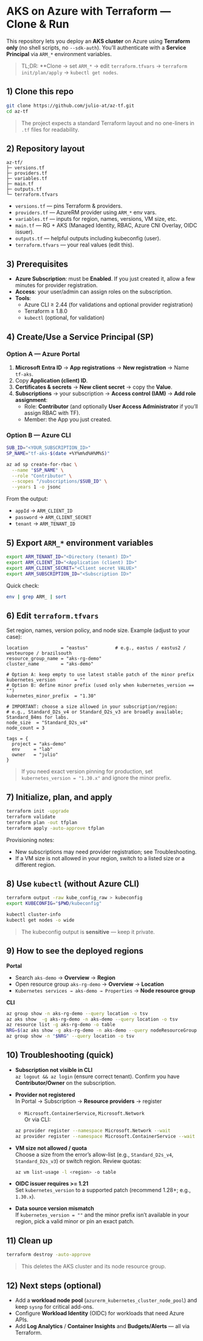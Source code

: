 # AKS on Azure with Terraform — Clone & Run

This repository lets you deploy an **AKS cluster** on Azure using **Terraform only** (no shell scripts, no `--sdk-auth`). You’ll authenticate with a **Service Principal** via `ARM_*` environment variables.

> TL;DR: **Clone → set `ARM_*` → edit `terraform.tfvars` → `terraform init/plan/apply` → `kubectl get nodes`.


## 1) Clone this repo

```bash
git clone https://github.com/julio-at/az-tf.git 
cd az-tf
```

> The project expects a standard Terraform layout and no one-liners in `.tf` files for readability.


## 2) Repository layout

```
az-tf/
├─ versions.tf
├─ providers.tf
├─ variables.tf
├─ main.tf
├─ outputs.tf
└─ terraform.tfvars
```

- `versions.tf` — pins Terraform & providers.
- `providers.tf` — AzureRM provider using `ARM_*` env vars.
- `variables.tf` — inputs for region, names, versions, VM size, etc.
- `main.tf` — RG + AKS (Managed Identity, RBAC, Azure CNI Overlay, OIDC issuer).
- `outputs.tf` — helpful outputs including kubeconfig (user).
- `terraform.tfvars` — your real values (edit this).


## 3) Prerequisites

- **Azure Subscription**: must be **Enabled**. If you just created it, allow a few minutes for provider registration.
- **Access**: your user/admin can assign roles on the subscription.
- **Tools**:
  - Azure CLI ≥ 2.44 (for validations and optional provider registration)
  - Terraform ≥ 1.8.0
  - `kubectl` (optional, for validation)


## 4) Create/Use a Service Principal (SP)

### Option A — Azure Portal
1. **Microsoft Entra ID** → **App registrations** → **New registration** → Name `tf-aks`.
2. Copy **Application (client) ID**.
3. **Certificates & secrets** → **New client secret** → copy the **Value**.
4. **Subscriptions** → your subscription → **Access control (IAM)** → **Add role assignment**:
   - Role: **Contributor** (and optionally **User Access Administrator** if you’ll assign RBAC with TF).
   - Member: the App you just created.

### Option B — Azure CLI
```bash
SUB_ID="<YOUR_SUBSCRIPTION_ID>"
SP_NAME="tf-aks-$(date +%Y%m%d%H%M%S)"

az ad sp create-for-rbac \
  --name "$SP_NAME" \
  --role "Contributor" \
  --scopes "/subscriptions/$SUB_ID" \
  --years 1 -o jsonc
```
From the output:
- `appId`    → `ARM_CLIENT_ID`
- `password` → `ARM_CLIENT_SECRET`
- `tenant`   → `ARM_TENANT_ID`


## 5) Export `ARM_*` environment variables

```bash
export ARM_TENANT_ID="<Directory (tenant) ID>"
export ARM_CLIENT_ID="<Application (client) ID>"
export ARM_CLIENT_SECRET="<Client secret VALUE>"
export ARM_SUBSCRIPTION_ID="<Subscription ID>"
```

Quick check:
```bash
env | grep ARM_ | sort
```


## 6) Edit `terraform.tfvars`

Set region, names, version policy, and node size. Example (adjust to your case):

```hcl
location            = "eastus"          # e.g., eastus / eastus2 / westeurope / brazilsouth
resource_group_name = "aks-rg-demo"
cluster_name        = "aks-demo"

# Option A: keep empty to use latest stable patch of the minor prefix
kubernetes_version       = ""
# Option B: define minor prefix (used only when kubernetes_version == "")
kubernetes_minor_prefix  = "1.30"

# IMPORTANT: choose a size allowed in your subscription/region:
# e.g., Standard_D2s_v4 or Standard_D2s_v3 are broadly available; Standard_B4ms for labs.
node_size  = "Standard_D2s_v4"
node_count = 3

tags = {
  project = "aks-demo"
  env     = "lab"
  owner   = "julio"
}
```

> If you need exact version pinning for production, set `kubernetes_version = "1.30.x"` and ignore the minor prefix.


## 7) Initialize, plan, and apply

```bash
terraform init -upgrade
terraform validate
terraform plan -out tfplan
terraform apply -auto-approve tfplan
```

Provisioning notes:
- New subscriptions may need provider registration; see Troubleshooting.
- If a VM size is not allowed in your region, switch to a listed size or a different region.


## 8) Use `kubectl` (without Azure CLI)

```bash
terraform output -raw kube_config_raw > kubeconfig
export KUBECONFIG="$PWD/kubeconfig"

kubectl cluster-info
kubectl get nodes -o wide
```

> The kubeconfig output is **sensitive** — keep it private.


## 9) How to see the deployed regions

**Portal**
- Search `aks-demo` → **Overview** → **Region**
- Open resource group `aks-rg-demo` → **Overview** → **Location**
- `Kubernetes services → aks-demo → Properties` → **Node resource group**

**CLI**
```bash
az group show -n aks-rg-demo --query location -o tsv
az aks show  -g aks-rg-demo -n aks-demo --query location -o tsv
az resource list -g aks-rg-demo -o table
NRG=$(az aks show -g aks-rg-demo -n aks-demo --query nodeResourceGroup -o tsv); echo $NRG
az group show -n "$NRG" --query location -o tsv
```


## 10) Troubleshooting (quick)

- **Subscription not visible in CLI**  
  `az logout && az login` (ensure correct tenant). Confirm you have **Contributor/Owner** on the subscription.

- **Provider not registered**  
  In Portal → Subscription → **Resource providers** → register
  - `Microsoft.ContainerService`, `Microsoft.Network`  
  Or via CLI:
  ```bash
  az provider register --namespace Microsoft.Network --wait
  az provider register --namespace Microsoft.ContainerService --wait
  ```

- **VM size not allowed / quota**  
  Choose a size from the error’s allow-list (e.g., `Standard_D2s_v4`, `Standard_D2s_v3`) or switch region. Review quotas:
  ```bash
  az vm list-usage -l <region> -o table
  ```

- **OIDC issuer requires >= 1.21**  
  Set `kubernetes_version` to a supported patch (recommend 1.28+; e.g., `1.30.x`).

- **Data source version mismatch**  
  If `kubernetes_version = ""` and the minor prefix isn’t available in your region, pick a valid minor or pin an exact patch.


## 11) Clean up

```bash
terraform destroy -auto-approve
```

> This deletes the AKS cluster and its node resource group.


## 12) Next steps (optional)

- Add a **workload node pool** (`azurerm_kubernetes_cluster_node_pool`) and keep `sysnp` for critical add-ons.
- Configure **Workload Identity** (OIDC) for workloads that need Azure APIs.
- Add **Log Analytics** / **Container Insights** and **Budgets/Alerts** — all via Terraform.
